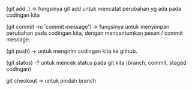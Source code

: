 (git add .) ->
fungsinya git add untuk mencatat perubahan yg ada pada codingan kita

(git commit -m 'commit message') ->
fungsinya untuk menyimpan perubahan pada codingan kita, dengan mencantumkan pesan / commit message.

(git push) ->
untuk mengirim codingan kita ke github.

(git status) -?
untuk mencek status pada git kita (branch, commit, staged codingan)


git checkout ->
untuk pindah branch


